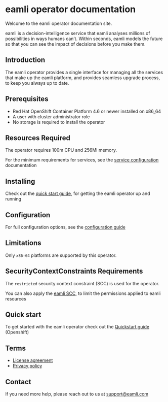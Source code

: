 # eamli operator documentation

Welcome to the eamli operator documentation site.

eamli is a decision-intelligence service that eamli analyses millions of possibilities in ways humans can’t. Within seconds, eamli models the future so that you can see the impact of decisions before you make them.

## Introduction
The eamli operator provides a single interface for managing all the services that make up the eamli platform, and provides seamless upgrade process, to keep you always up to date.

## Prerequisites
* Red Hat OpenShift Container Platform 4.6 or newer installed on x86_64
* A user with cluster administrator role
* No storage is required to install the operator

## Resources Required
The operator requires 100m CPU and 256Mi memory.

For the minimum requirements for services, see the [service configuration](https://eamli.com/config) documentation

## Installing
Check out the [quick start guide](https://eamli.com/quickstart), for getting the eamli operator up and running

## Configuration
For full configuration options, see the [configuration guide](https://eamli.com/config)

## Limitations
Only `x86-64` platforms are supported by this operator.

## SecurityContextConstraints Requirements
The `restricted` security context constraint (SCC) is used for the operator.

You can also apply the [eamli SCC](https://whitespaceventures.github.io/eamli-operator-docs/SCC.html), to limit the permissions applied to eamli resources

## Quick start
To get started with the eamli operator check out the [Quickstart guide](/QuickStart.md) (Openshift)

## Terms
* [License agreement](https://eamli.com/eula)
* [Privacy policy](https://eamli.com/privacy-policy)

## Contact
If you need more help, please reach out to us at support@eamli.com
